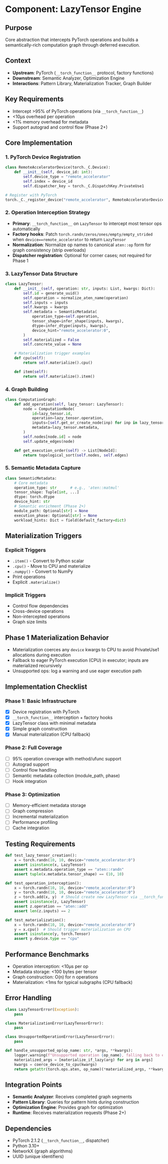 # Component: LazyTensor Engine

## Purpose
Core abstraction that intercepts PyTorch operations and builds a semantically-rich computation graph through deferred execution.

## Context
- **Upstream**: PyTorch (`__torch_function__` protocol, factory functions)
- **Downstream**: Semantic Analyzer, Optimization Engine
- **Interactions**: Pattern Library, Materialization Tracker, Graph Builder

## Key Requirements
- Intercept >95% of PyTorch operations (via `__torch_function__`)
- <10µs overhead per operation
- <1% memory overhead for metadata
- Support autograd and control flow (Phase 2+)

## Core Implementation

### 1. PyTorch Device Registration
```python
class RemoteAcceleratorDevice(torch._C.Device):
    def __init__(self, device_id: int):
        self.device_type = "remote_accelerator"
        self.index = device_id
        self.dispatcher_key = torch._C.DispatchKey.PrivateUse1

# Register with PyTorch
torch._C._register_device("remote_accelerator", RemoteAcceleratorDevice)
```

### 2. Operation Interception Strategy
- **Primary**: `__torch_function__` on `LazyTensor` to intercept most tensor ops automatically
- **Factory hooks**: Patch `torch.randn/zeros/ones/empty/empty_strided` when `device==remote_accelerator` to return `LazyTensor`
- **Normalization**: Normalize op names to canonical `aten::op` form for graph consistency (strip overloads)
- **Dispatcher registration**: Optional for corner cases; not required for Phase 1

### 3. LazyTensor Data Structure
```python
class LazyTensor:
    def __init__(self, operation: str, inputs: List, kwargs: Dict):
        self.id = generate_uuid()
        self.operation = normalize_aten_name(operation)
        self.inputs = inputs
        self.kwargs = kwargs
        self.metadata = SemanticMetadata(
            operation_type=self.operation,
            tensor_shape=infer_shape(inputs, kwargs),
            dtype=infer_dtype(inputs, kwargs),
            device_hint="remote_accelerator:0",
        )
        self.materialized = False
        self.concrete_value = None

    # Materialization trigger examples
    def cpu(self):
        return self.materialize().cpu()

    def item(self):
        return self.materialize().item()
```

### 4. Graph Building
```python
class ComputationGraph:
    def add_operation(self, lazy_tensor: LazyTensor):
        node = ComputationNode(
            id=lazy_tensor.id,
            operation=lazy_tensor.operation,
            inputs=[self.get_or_create_node(inp) for inp in lazy_tensor.inputs],
            metadata=lazy_tensor.metadata,
        )
        self.nodes[node.id] = node
        self.update_edges(node)

    def get_execution_order(self) -> List[NodeId]:
        return topological_sort(self.nodes, self.edges)
```

### 5. Semantic Metadata Capture
```python
class SemanticMetadata:
    # Core metadata
    operation_type: str      # e.g., 'aten::matmul'
    tensor_shape: Tuple[int, ...]
    dtype: torch.dtype
    device_hint: str
    # Semantic enrichment (Phase 2+)
    module_path: Optional[str] = None
    execution_phase: Optional[str] = None
    workload_hints: Dict = field(default_factory=dict)
```

## Materialization Triggers

### Explicit Triggers
- `.item()` - Convert to Python scalar
- `.cpu()` - Move to CPU and materialize
- `.numpy()` - Convert to NumPy
- Print operations
- Explicit `.materialize()`

### Implicit Triggers
- Control flow dependencies
- Cross-device operations
- Non-intercepted operations
- Graph size limits

## Phase 1 Materialization Behavior
- Materialization coerces any `device` kwargs to CPU to avoid PrivateUse1 allocations during execution
- Fallback to eager PyTorch execution (CPU) in executor; inputs are materialized recursively
- Unsupported ops: log a warning and use eager execution path

## Implementation Checklist

### Phase 1: Basic Infrastructure
- [x] Device registration with PyTorch
- [x] `__torch_function__` interception + factory hooks
- [x] LazyTensor class with minimal metadata
- [x] Simple graph construction
- [x] Manual materialization (CPU fallback)

### Phase 2: Full Coverage
- [ ] 95% operation coverage with method/ufunc support
- [ ] Autograd support
- [ ] Control flow handling
- [ ] Semantic metadata collection (module_path, phase)
- [ ] Hook integration

### Phase 3: Optimization
- [ ] Memory-efficient metadata storage
- [ ] Graph compression
- [ ] Incremental materialization
- [ ] Performance profiling
- [ ] Cache integration

## Testing Requirements
```python
def test_lazy_tensor_creation():
    x = torch.randn(10, 10, device="remote_accelerator:0")
    assert isinstance(x, LazyTensor)
    assert x.metadata.operation_type == "aten::randn"
    assert tuple(x.metadata.tensor_shape) == (10, 10)

def test_operation_interception():
    x = torch.randn(10, 10, device="remote_accelerator:0")
    y = torch.randn(10, 10, device="remote_accelerator:0")
    z = torch.add(x, y)  # Should create new LazyTensor via __torch_function__
    assert isinstance(z, LazyTensor)
    assert z.operation == "aten::add"
    assert len(z.inputs) == 2

def test_materialization():
    x = torch.randn(10, 10, device="remote_accelerator:0")
    y = x.cpu()  # Should trigger materialization on CPU
    assert isinstance(y, torch.Tensor)
    assert y.device.type == "cpu"
```

## Performance Benchmarks
- Operation interception: <10µs per op
- Metadata storage: <100 bytes per tensor
- Graph construction: O(n) for n operations
- Materialization: <1ms for typical subgraphs (CPU fallback)

## Error Handling
```python
class LazyTensorError(Exception):
    pass

class MaterializationError(LazyTensorError):
    pass

class UnsupportedOperationError(LazyTensorError):
    pass

def handle_unsupported_op(op_name: str, *args, **kwargs):
    logger.warning(f"Unsupported operation {op_name}, falling back to eager")
    materialized_args = [materialize_if_lazy(arg) for arg in args]
    kwargs = coerce_device_to_cpu(kwargs)
    return getattr(torch.ops.aten, op_name)(*materialized_args, **kwargs)
```

## Integration Points
- **Semantic Analyzer**: Receives completed graph segments
- **Pattern Library**: Queries for pattern hints during construction
- **Optimization Engine**: Provides graph for optimization
- **Runtime**: Receives materialization requests (Phase 2+)

## Dependencies
- PyTorch 2.1.2 (`__torch_function__`, dispatcher)
- Python 3.10+
- NetworkX (graph algorithms)
- UUID (unique identifiers)
